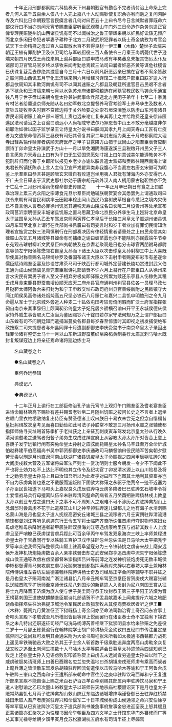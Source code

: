 <!-- { "loadSidebar": true } -->
　　十年正月刑部都察院六科劾奏天下州县朝觐官有勘合不完者请付治上命条上完者几何人盖千五百余人仅八十人完上嘉八十人动赐钞使复职余亦宥而勉之复问鸿胪寺及六科比日命朝觐官言民瘼言者几何对曰百五十上曰令尽今日言缄默者罪既命六部议行曰不当亦勿问元宵节赐羣臣宴听臣民观鳌山午门外三日命造作杂务勿遣正官俾专理民赈陇州饥山西诸县饥有司不以闻械治之鲁王肇辉来朝以奸民好讼繇无恒产而北京多闲田命犯者挈妻子耕种于北方二月赦武职犯罪者以杨士奇金幼孜为考官会试天下士命精择之毋过百人曰取散木百不若得良材一伊王■〈木彝〉楚世子孟烷来朝辽王植有罪削护卫及仪卫司给与军较厨役三百人备使令三月秦王尚炳薨代世子逊煓来朝四月庆成王尚炫来朝上谕兵部臣曰朕申戒马政有年矣蕃息未报其饬厉太仆及诸部司卫官管马官岁终以孳牧来闻考勤怠焉敕三法司曰曩者奸恶齐黄等谋危社稷皆巳伏诛复芟芜去秽绝其滋蔓自今三月十六日以前凡姧恶远亲巳擒在官者不宥余皆赦之赈河南山西饥五月宁化王济焕来朝六月增建习译馆二十楹敕户部臣曰朕岁遣人行郡县欲周知其丰欺河南饥有司不以闻其速赈之凡郡县及朝廷所遣官目击民艰不言者追下狱永和王济熇来朝七月以水免苏州府诸郡税粮选在闲鞑官教民牧马铸永乐通宝钱八月宁世子盘烒来朝令皇太孙兼讲武事命兵部选北方民闲子弟年十七至二十拳勇有材艺者给廪送京师充随从名曰幼军敕北京提督养马官考验军士养马孳生及数者人赏钞五锭牧养失时罪不贷敕边将于关外险要之处崇石垣深濠堑以防虏山东河南诸县耆民诣阙谢赈上谕户部曰赈饥上责也远来谢止复来其再止之并给路费还皇亲徐赫匿逃民法司请治之上召谕曰疏远小人尚相戒守法尔乃狎恩昔中山王不敢分毫越度非尔祖耶治如律以国子监学录王让侍皇太孙说书曰朕闻其孝九月上闻天寿山工匠有亡疫者为文遣祭命僧资荐三昼夜有司归其骨复其家二年封志烜为秦王十月敕都察院大理寺出轻系输作赎罪者病顺天府医疗之甲子甘露降方山猎于武岗山之阳羣臣表贺应制譔诗丁卯命皇太孙演武于方山十一月以旱免湘阴海康遂溪三县税粮开州民父子三人自言愿効力天寿山上曰有为乎曰无生受国恩愿効寸报上曰尔意诚美尔能遵教务本不犯刑辟归而化善于乡即所以报见乡老少亦谕以朕言遣太监郑和赍敕往赐西南海上诸夷君长所镇抚陈恭上言人主侍卫宜严戎翟异类非我腹心不当寘左右唐玄宋徽可为明鉴上示羣臣曰恭言甚是顾唐玄宋徽自有败道岂坐用夷人君抚有薄海内外亦安得示人不广夫金日磾忠于汉武史那社尔効于唐宗胡元疏外汉人南人柄用蒙古鞑靼然亦不免于亡乱十二月邳州淫雨伤稼命御史传赈之 
　　十一年正月辛巳朔日有食之上曰朕乖治理上累三光众阳之宗薄食元旦尔羣臣尚勉辅朕朝贺宴会其悉罢免上谓通政司曰朕令来朝有司言民利病率云田榖丰稔比闻山西民乃食树皮草根自今悉记之境内灾伤已不自言他人言者必罪徐州饥宽其逋税天寿山陵成名曰长陵二月设贵州等处承宣布政司莒沂崇明德安丰城诸县饥赈之置乌思藏卫命北京民分养孳生马上廵狩北京命皇太子监国皇太孙从乙丑车驾发京师丙寅葬仁孝皇后于长陵三月皇太子赈湖州诸县饥四月车驾至北京上谓行在兵部尚书吕震曰有司妄言时和岁丰者业加有罪切民情知治理者宜旌赏之敕三法司慎刑行在刑部奏决囚有律轻情重者请重处之上曰民弗信其如律赈山东饥五月诸城等县蝗命有司捕瘗之谕曰蝗苗蠧也尔不能除则亦民蠧端午节幸东苑观击球射柳听文武羣臣四夷朝使及在京耆老聚观是日也分击球官两朋驸马都尉袁容领左宁阳侯陈懋领右自皇太孙而下诸王大臣以次击球皇太孙射柳三中上大喜既毕使属对称善赐名马锦绮纱罗及番国布诸王大臣以下击射申者赐夏布彩币有差遂命儒臣赋诗赐羣臣宴及钞设甘肃茶马司于陕西行都司城外定营建长陵功赏进封武义伯王通为成山侯驺虞见青兖羣臣献诗礼部请贺不许六月上召行在户部臣曰人从徐州来言水灾民有鬻男子者人至父子相弃穷极矣即驿赈之所鬻为赎还乐亭县人伤稼免其租壬戌月食束鹿县野蚕茧增设顺天应天二府州县官府通判州判官县佐各一员理马政七月鞑靼太师阿鲁台来归封为和宁王申敕交址布政司府州县官善绥新附之民敕镇守大同江阴侯吴高修诸处烟炖高五尺坚必铁石八月赈仁和嘉兴二县饥申明恤刑之令九月命扈从军士于北京城外旁近人种麦二十畆依屯田考较毋倚闲暇而旷沃土府军指挥张昶自南京来奏事辞归上颇闻昶弟倚皇太子妃兄居乡骄横召谕曰开平王永城侯德庆侯家恃外戚生事皆取灭亡汝当为鉴因赐钞六十锭曰若尔家守法何翅万之上谓户部臣曰山东蝗有司不问朝廷知而遣捕滋蔓矣各郡县每岁春至惊蛰时其即视之初发捕使绝布政按察二司失提督者与州县同罪十月遣副都御史李庆赍玺书于南京命皇太子录囚出轻罪命诸将整饬士马十一月以山东新进野蚕茧织帛染柘黄制衾荐太庙瓦刺马哈木既封复叛谋寇边上将亲征焉命诸将廵边练士马 

　　名山藏卷之七 

　　●名山藏卷之八 

　　臣何乔远恭辑 

　　典谟记八 

　　◆典谟记八 

　　十二年正月上谕行在工部臣修治孔子庙元宵节上观灯午门赐羣臣及耆老宴羣臣进诗命翰林第高下赐钞有差并赐耆老钞帛二月随州饥赈之按问长史之不言者上退坐右顺门里衣袖垢敝纳复出侍臣有赞圣德者上叹曰朕日十易衣未尝无之但念自惜福昔皇妣躬缉故衣皇考见而喜曰勤俭如此可法子孙朕常不敢忘三月扬州水赈之张辅使都指挥师佑寻交址贼首陈季扩于老挝获之上亲征瓦刺庚寅车驾发北京皇太孙从行晚久清河谕耆老之送驾者归督子弟务生戊戌驻跸宣府上从容教太孙太孙所对皆合上意上喜庚子发宁远镇行闲有突兔命皇太孙射之应弦而毙赐皇太孙名马辛丑至万全命忻城怕赵彝建平伯高福尚书吴中郭资都御史李庆通政司马麟督饷曰役民随军苦矣朝夕慰劳无毒以刑是月也直隶河南山陕湖广诸县饥疫皇太子命赈视之四月甲辰朔驻跸兴和大阅庚戌敕大营及五军诸将曰军法严则士一赏功明则士服今朝发一令夕不下闻此不严也将士効力名不上达此不明也其立传令及纪功官丁卯发清水源上以山川险易及将士之勤劳示皇太孙马上且曰汝知吾所以为此者乎对曰陛下岂图其土地利其资畜亦岂不自为乐虏禽兽也恩之不戴服而遽叛陛下固欲大狝薙之永驱于绝荒令一迹不近塞为子孙臣民世福遂下马叩头上嘉叹良久戊辰驻跸屯云虏多降者巳巳驻跸玄石坡申令将士爱惜战马兵行毋擅离队伍辛未驻跸清风壑命药病者五月癸酉朔驻跸杨林戌上教皇太孙以创业专成之道曰天下之事不可不周知人之艰难不可不涉历乙亥驻跸禽胡山上念濳邸时尝禽虏不花于此遣祭其山川之神辛卯驻跸速儿温都儿之地有海子水清洌赐名蒙山海是月也皇太子遣人抚绥高密安丘诸城三县之流移者六月壬寅朔驻跸清流港前锋都督刘江等哨见虏迹东行王令五军将士临阵齐奋所诛惟首虏毋夺财物毋掠妇女毋虐老稚毋杀降附违者斩甲辰驻跸双泉海刘江等遇虏康哈里孩与战斩其数十人上度虏且至严哨瞭巳获虏谍言虏兵踁此可百余甲丙午车驾发双泉海次三峡上率师兼程进命皇太孙于宝纛同行专以铁骑五百护卫戊申驻跸忽兰忽失温是日马哈木太平把秃孛罗等率众逆我师兄阵整顿兵山巅上驻高阜望寇分为三令铁骑挑之虏奋来战上麾安远侯升发神机铳炮毙虏数百余人亲率铁骑击却之武安侯郑亨追击虏中流矢宁阳侯陈懋成山侯王通等攻虏右虏坚都督朱崇指挥吕兴等前薄之连发神机铳炮虏死无数丰城侯李彬都督谭青马聚攻虏左虏尽死鬬聚被创都指挥满奏对失辞以右春坊大学士兼翰林院侍侍讲淮左春坊左谕德兼翰林院侍讲杨士奇及司经局正字金问等辅导不职并征之是月也皇太子赈河南湖广浙江诸县饥八月辛丑朔车驾至京羣臣皆贺庚戌大赐宴张辅执送贼首陈季扩阮师至京师伏诛尼八刺国沙的新葛遣人入贡封为尼八刺国王赏从征将士九月降晋王济熿为庶人使与世子美圭同守恭王坟封恭王第三子平阳王济熿为晋王榜葛刺国王遣使献麒麟羣臣献诗礼部请贺不许孟县献嘉禾上闻弗提斤六城之地肥饶命指挥塔失往治弗提卫城池令军民居止畋猎孳牧从其便商贾欲居者听之伊王■〈木彝〉薨闰九月黄淮征至下狱既杨士奇金问亦至命法司鞫治宥士奇召问东宫事士奇叩头言殿下孝敬诚至凡所稽迟皆臣等罪上悦而罢行在诸臣奏士奇不宜独宥下锦衣系之未几特出还职遂征司经尸句洗马杨溥芮善相继下狱崇明县水给米钞赈之免差役二岁十一月郢王栋薨谕行在翰林院学士胡广侍讲杨荣金幼孜曰五经四书传注虽定羣儒异同之说尚互可发明其会通采附为大全书周程张朱所著如太极通书西铭都力战死上遥见率铁骑驰击大败之杀其王子士余人斩首数千级乘胜追奔度两高山虏勒余众复战又败之追至土刺河生擒数十人马哈木太平等脱遁会日暮皇太孙遣骑兵四觇知虏已败走上还帐皇太孙入见语虏败形叩首称贺上曰虏去未远尚宜穷追皇太孙曰以陛下之威虏破胆矣请班师上曰善巳酉赐名忽兰忽失温地曰杀胡镇庚戌班师虏有乘高而觇者上麾兵薄之皆溃散车驾发杀胡镇驻跸回流甸遣使以击败马哈木等谕和宁王阿鲁台戊午驻跸三峯山之西南和宁王遣所部来朝命中官往劳之庚申驻跸饮马西岸和宁王复遣所部来言疾不能自诣上赐之米百石驴百匹羊百牵别赐其部属丙申驻跸饮马泉和宁王遣人谢慰谕之乙巳次墨山峪敕皇太子以班师告天地宗庙社稷颁诏天下是月也皇太子赈常熟县饥七月丙子驻跸禽胡山敕山陜辽东临边诸城增烽堠谨备御巳丑驻跸红桥禁蹂田禾取人畜产者庚寅驻跸兴和命偃军二十日丰城侯彬成山侯通领之命兴安伯徐亨等率军扈从巳亥驻跸沙河皇太子遣兵部尚书兼詹事府詹事金忠进迎銮表上怒其缓且正蒙诸篇亦汇聚次之为性理书因命举朝臣及四方文学之士开馆东华门外纂修而广等总其事光禄寺给朝夕馔甲寅月食苏松嘉湖杭五府水有司请半征上尽蠲焉 

